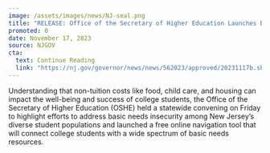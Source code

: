 ```yaml
---
image: /assets/images/news/NJ-seal.png
title: "RELEASE: Office of the Secretary of Higher Education Launches BasicNeeds.NJ.gov Resource Hub at Convening of Campus Practitioners"
promoted: 0
date: November 17, 2023
source: NJGOV
cta:
  text: Continue Reading
  link: "https://nj.gov/governor/news/news/562023/approved/20231117b.shtml"
---
```


Understanding that non-tuition costs like food, child care, and housing can impact the well-being and success of college students, the Office of the Secretary of Higher Education (OSHE) held a statewide convening on Friday to highlight efforts to address basic needs insecurity among New Jersey’s diverse student populations and launched a free online navigation tool that will connect college students with a wide spectrum of basic needs resources.
